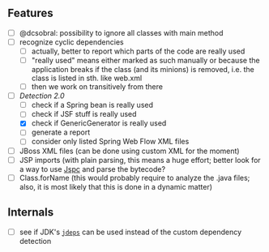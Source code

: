 Features
--------
* [ ] @dcsobral: possibility to ignore all classes with main method
* [ ] recognize cyclic dependencies
    * [ ] actually, better to report which parts of the code are really used
    * [ ] "really used" means either marked as such manually or because the application breaks if the class (and its minions) is removed, i.e. the class is listed in sth. like web.xml
    * [ ] then we work on transitively from there
* [ ] _Detection 2.0_
    * [ ] check if a Spring bean is really used
    * [ ] check if JSF stuff is really used
    * [x] check if GenericGenerator is really used
    * [ ] generate a report
    * [ ] consider only listed Spring Web Flow XML files
* [ ] JBoss XML files (can be done using custom XML for the moment)
* [ ] JSP imports (with plain parsing, this means a huge effort; better look for a way to use [Jspc](http://mojo.codehaus.org/jspc-maven-plugin/) and parse the bytecode?
* [ ] Class.forName (this would probably require to analyze the .java files; also, it is most likely that this is done in a dynamic matter)

Internals
---------
* [ ] see if JDK's [`jdeps`](http://bugs.java.com/bugdatabase/view_bug.do?bug_id=8003562) can be used instead of the custom dependency detection
